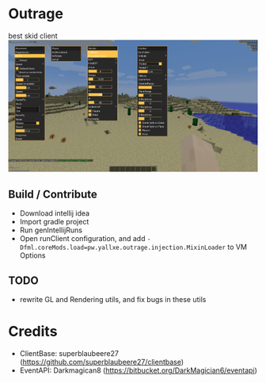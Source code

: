 # Outrage
best skid client<br>
<img src="https://github.com/yallxe/outrage/blob/master/src/main/resources/preview.png?raw=true" alt="Outrage"></img>
## Build / Contribute
- Download intellij idea
- Import gradle project
- Run genIntellijRuns
- Open runClient configuration, and add `-Dfml.coreMods.load=pw.yallxe.outrage.injection.MixinLoader` to VM Options
## TODO
- rewrite GL and Rendering utils, and fix bugs in these utils
# Credits
- ClientBase: superblaubeere27 (https://github.com/superblaubeere27/clientbase)
- EventAPI: Darkmagican8 (https://bitbucket.org/DarkMagician6/eventapi)
